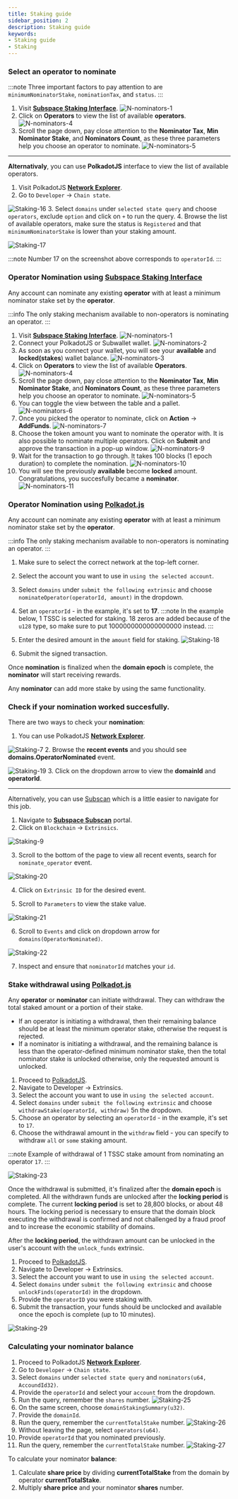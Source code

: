 ```yaml
---
title: Staking guide
sidebar_position: 2
description: Staking guide
keywords:
- Staking guide
- Staking
---
```


### Select an operator to nominate 

:::note
Three important factors to pay attention to are `minimumNominatorStake`, `nominationTax`, and `status`.
:::


1. Visit [**Subspace Staking Interface**](https://staking.subspace.tools). 
  ![N-nominators-1](/img/doc-imgs/operators-staking/N-Nominators-1.png)
2. Click on **Operators** to view the list of available **operators**.
  ![N-nominators-4](/img/doc-imgs/operators-staking/N-Nominators-4.png)
3. Scroll the page down, pay close attention to the **Nominator Tax**, **Min Nominator Stake**, and **Nominators Count**, as these three parameters help you choose an operator to nominate. 
  ![N-nominators-5](/img/doc-imgs/operators-staking/N-Nominators-5.png)

---
**Alternativaly**, you can use **PolkadotJS** interface to view the list of available operators.

1. Visit PolkadotJS **[Network Explorer](https://polkadot.js.org/apps/#/explorer)**.
2. Go to `Developer` -> `Chain state`.

 ![Staking-16](/img/doc-imgs/operators-staking/Staking-16.png)
3. Select `domains` under `selected state query` and choose `operators`, exclude `option` and click on `+` to run the query.
4. Browse the list of available operators, make sure the status is `Registered` and that `minimumNominatorStake` is lower than your staking amount. 

 ![Staking-17](/img/doc-imgs/operators-staking/Staking-17.png)

:::note
Number 17 on the screenshot above corresponds to `operatorId`.
:::

### Operator Nomination using [Subspace Staking Interface](https://staking.subspace.tools/)

Any account can nominate any existing **operator** with at least a minimum nominator stake set by the **operator**. 

:::info
The only staking mechanism available to non-operators is nominating an operator.
:::

1. Visit [**Subspace Staking Interface**](https://staking.subspace.tools). 
  ![N-nominators-1](/img/doc-imgs/operators-staking/N-Nominators-1.png)
2. Connect your PolkadotJS or Subwallet wallet. 
![N-nominators-2](/img/doc-imgs/operators-staking/N-Nominators-2.png)
3. As soon as you connect your wallet, you will see your **available** and **locked(stakes**) wallet balance. 
![N-nominators-3](/img/doc-imgs/operators-staking/N-Nominators-3.png)
4. Click on **Operators** to view the list of available **Operators**.
  ![N-nominators-4](/img/doc-imgs/operators-staking/N-Nominators-4.png)
5. Scroll the page down, pay close attention to the **Nominator Tax**, **Min Nominator Stake**, and **Nominators Count**, as these three parameters help you choose an operator to nominate. 
  ![N-nominators-5](/img/doc-imgs/operators-staking/N-Nominators-5.png)
6. You can toggle the view between the table and a pallet. 
  ![N-nominators-6](/img/doc-imgs/operators-staking/N-Nominators-6.png)
7. Once you picked the operator to nominate, click on **Action** -> **AddFunds**.
  ![N-nominators-7](/img/doc-imgs/operators-staking/N-Nominators-7.png)
8. Choose the token amount you want to nominate the operator with.  It is also possible to nominate multiple operators. Click on **Submit** and approve the transaction in a pop-up window. 
  ![N-nominators-9](/img/doc-imgs/operators-staking/N-Nominators-9.png)
9. Wait for the transaction to go through. It takes 100 blocks (1 epoch duration) to complete the nomination.
![N-nominators-10](/img/doc-imgs/operators-staking/N-Nominators-10.png)
10. You will see the previously **available** become **locked** amount. Congratulations, you succesfully became a **nominator**.
![N-nominators-11](/img/doc-imgs/operators-staking/N-Nominators-11.png)

### Operator Nomination using [Polkadot.js](https://polkadot.js.org/)

Any account can nominate any existing **operator** with at least a minimum nominator stake set by the **operator**. 

:::info
The only staking mechanism available to non-operators is nominating an operator.
:::

1. Make sure to select the correct network at the top-left corner. 
2. Select the account you want to use in `using the selected account`.
3. Select `domains` under `submit the following extrinsic` and choose `nominateOperator(operatorId, amount)` in the dropdown.
4. Set an `operatorId` - in the example, it's set to **17**. 
:::note
In the example below, 1 TSSC is selected for staking. 18 zeros are added because of the `u128` type, so make sure to put 1000000000000000000 instead. 
:::

5. Enter the desired amount in the `amount` field for staking.
![Staking-18](/img/doc-imgs/operators-staking/Staking-18.png)
6. Submit the signed transaction. 

Once **nomination** is finalized when the **domain epoch** is complete, the **nominator** will start receiving rewards.

Any **nominator** can add more stake by using the same functionality.


### Check if your **nomination** worked succesfully. 

There are two ways to check your **nomination**: 

1. You can use PolkadotJS **[Network Explorer](https://polkadot.js.org/apps/#/explorer)**.

 ![Staking-7](/img/doc-imgs/operators-staking/Staking-7.png)
2. Browse the **recent events** and you should see **domains.OperatorNominated** event.

 ![Staking-19](/img/doc-imgs/operators-staking/Staking-19.png)
3. Click on the dropdown arrow to view the **domainId** and **operatorId**.

---

Alternatively, you can use [Subscan](https://subspace.subscan.io/) which is a little easier to navigate for this job. 
1. Navigate to **[Subspace Subscan](https://subspace.subscan.io/)** portal.
2. Click on `Blockchain` -> `Extrinsics`.

  ![Staking-9](/img/doc-imgs/operators-staking/Staking-9.png)

3. Scroll to the bottom of the page to view all recent events, search for `nominate_operator` event.

 ![Staking-20](/img/doc-imgs/operators-staking/Staking-20.png)

4. Click on `Extrinsic ID` for the desired event.

5. Scroll to `Parameters` to view the stake value.

 ![Staking-21](/img/doc-imgs/operators-staking/Staking-21.png)

6. Scroll to `Events` and click on dropdown arrow for `domains(OperatorNominated)`.

  ![Staking-22](/img/doc-imgs/operators-staking/Staking-22.png)

7. Inspect and ensure that `nominatorId` matches your `id`. 

### Stake withdrawal using [Polkadot.js](https://polkadot.js.org/)

Any **operator** or **nominator** can initiate withdrawal. They can withdraw the total staked amount or a portion of their stake.

- If an operator is initiating a withdrawal, then their remaining balance should be at least the minimum operator stake, otherwise the request is rejected.
- If a nominator is initiating a withdrawal, and the remaining balance is less than the operator-defined minimum nominator stake, then the total nominator stake is unlocked otherwise, only the requested amount is unlocked.

1. Proceed to [PolkadotJS](https://polkadot.js.org/apps/#/explorer).
2. Navigate to Developer -> Extrinsics. 
3. Select the account you want to use in `using the selected account`.
4. Select `domains` under `submit the following extrinsic` and choose `withdrawStake(operatorId, withdraw)` 5n the dropdown.
6. Choose an operator by selecting an `operatorId` - in the example, it's set to `17`.
7. Choose the withdrawal amount in the `withdraw` field - you can specify to withdraw `all` or `some` staking amount. 

:::note
Example of withdrawal of 1 TSSC stake amount from nominating an operator `17`.
:::

![Staking-23](/img/doc-imgs/operators-staking/Staking-23.png)


Once the withdrawal is submitted, it's finalized after the **domain epoch** is completed. All the withdrawn funds are unlocked after the **locking period** is complete. The current **locking period** is set to 28,800 blocks, or about 48 hours. The locking period is necessary to ensure that the domain block executing the withdrawal is confirmed and not challenged by a fraud proof and to increase the economic stability of domains.

After the **locking period**, the withdrawn amount can be unlocked in the user's account with the `unlock_funds` extrinsic.

1. Proceed to [PolkadotJS](https://polkadot.js.org/apps/#/explorer).
2. Navigate to Developer -> Extrinsics. 
3. Select the account you want to use in `using the selected account`.
4. Select `domains` under `submit the following extrinsic` and choose `unlockFinds(operatorId)` in the dropdown.
5. Provide the `operatorID` you were staking with. 
6. Submit the transaction, your funds should be unclocked and available once the epoch is complete (up to 10 minutes).

![Staking-29](/img/doc-imgs/operators-staking/Staking-29.png)

### Calculating your nominator balance

1. Proceed to PolkadotJS **[Network Explorer](https://polkadot.js.org/apps/#/explorer)**.
2. Go to `Developer` -> `Chain state`.
3. Select `domains` under `selected state query` and `nominators(u64, AccoundId32)`.
4. Provide the `operatorId` and select your `account` from the dropdown. 
5. Run the query, remember the `shares` number. 
  ![Staking-25](/img/doc-imgs/operators-staking/Staking-25.png)
6. On the same screen, choose `domainStakingSummary(u32)`.
7. Provide the `domainId`. 
8. Run the query, remember the `currentTotalStake` number.
  ![Staking-26](/img/doc-imgs/operators-staking/Staking-26.png)
9. Without leaving the page, select `operators(u64)`.
10. Provide `operatorId` that you nominated previously. 
11. Run the query, remember the `currentTotalStake` number. 
  ![Staking-27](/img/doc-imgs/operators-staking/Staking-27.png)

To calculate your nominator **balance**:
1. Calculate **share price** by dividing **currentTotalStake** from the domain by operator **currentTotalStake**.
2. Multiply **share price** and your nominator **shares** number. 